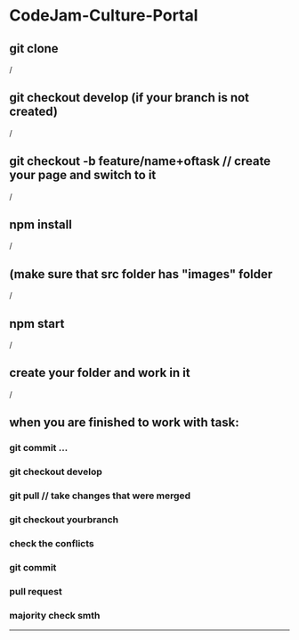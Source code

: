 # CodeJam-Culture-Portal

## git clone
\/ 
## git checkout develop (if your branch is not created)
\/
## git checkout -b feature/name+oftask // create your page and switch to it
\/
## npm install 
\/
## (make sure that src folder has "images" folder
\/
## npm start
\/ 
## create your folder and work in it
\/
## when you are finished to work with task: 
### git commit ...
### git checkout develop
### git pull // take changes that were merged 
### git checkout yourbranch
### check the conflicts  
### git commit
### pull request 
### majority check smth

-----
